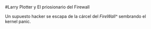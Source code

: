 #Larry Plotter y El priosionario del Firewall

Un supuesto hacker se escapa de la cárcel del *FireWall^* sembrando el kernel panic.
